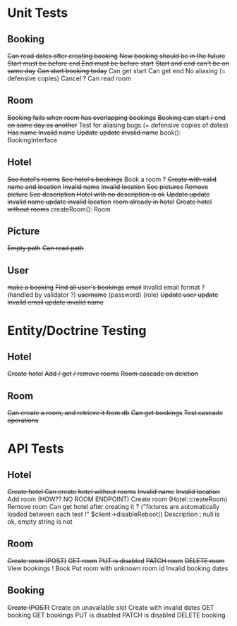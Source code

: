 # Unit Tests

## Booking

~~Can read dates after creating booking~~
~~New booking should be in the future~~
~~Start must be before end
End must be before start~~
~~Start and end can't be on same day~~
~~Can start booking today~~
Can get start
Can get end
No aliasing (= defensive copies)
Cancel ?
Can read room

## Room

~~Booking fails when room has overlapping bookings~~
~~Booking can start / end on same day as another~~
Test for aliasing bugs (= defensive copies of dates)
~~Has name
Invalid name~~
~~Update~~
~~update invalid name~~
book(): BookingInterface

## Hotel

~~See hotel's rooms~~
~~See hotel's bookings~~
Book a room ?
~~Create with valid name and location~~
~~Invalid name~~
~~Invalid location~~
~~See pictures~~
~~Remove picture~~
~~See description
Hotel with no description is ok~~
~~Update
update invalid name
update invalid location~~
~~room already in hotel~~
~~Create hotel without rooms~~
createRoom(): Room

## Picture

~~Empty path~~
~~Can read path~~

## User

~~make a booking~~
~~Find all user's bookings~~
~~email~~
invalid email format ? (handled by validator ?)
~~username~~
(password)
(role)
~~Update user
update invalid email
update invalid name~~

# Entity/Doctrine Testing

## Hotel
~~Create hotel~~
~~Add / get / remove rooms~~
~~Room cascade on deletion~~

## Room

~~Can create a room, and retrieve it from db~~
~~Can get bookings~~
~~Test cascade operations~~

# API Tests

## Hotel

~~Create hotel
Can create hotel without rooms~~
~~Invalid name~~
~~Invalid location~~
Add room (HOW?? NO ROOM ENDPOINT)
Create room (Hotel::createRoom)
Remove room
Can get hotel after creating it ? ("fixtures are automatically loaded between each test !" $client->disableReboot()
Description : null is ok, empty string is not

## Room

~~Create room (POST)~~
~~GET room~~
~~PUT is disabled~~
~~PATCH room~~
~~DELETE room~~
View bookings !
Book
Put room with unknown room id
Invalid booking dates


## Booking
~~Create (POST)~~
Create on unavailable slot
Create with invalid dates
GET booking
GET bookings
PUT is disabled
PATCH is disabled
DELETE booking
